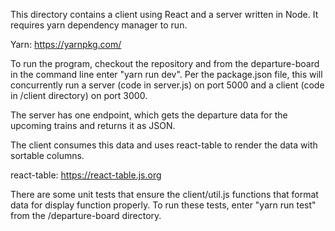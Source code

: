 This directory contains a client using React and a server written in Node. It 
requires yarn dependency manager to run.

Yarn: https://yarnpkg.com/

To run the program, checkout the repository and from the departure-board in 
the command line enter "yarn run dev". Per the package.json file, this will 
concurrently run a server (code in server.js) on port 5000 and a client
(code in /client directory) on port 3000.

The server has one endpoint, which gets the departure data for the upcoming trains
and returns it as JSON. 

The client consumes this data and uses react-table to render the data with sortable
columns.

react-table: https://react-table.js.org

There are some unit tests that ensure the client/util.js functions that format
data for display function properly. To run these tests, enter "yarn run test"
from the /departure-board directory.